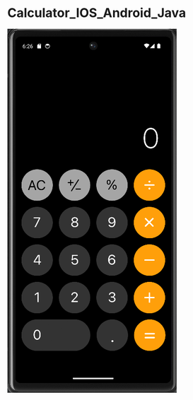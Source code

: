 # Calculator_IOS_Android_Java
![alt text](https://github.com/iKlubin/Calculator_IOS_Android_Java/blob/master/screenshot1.png)

